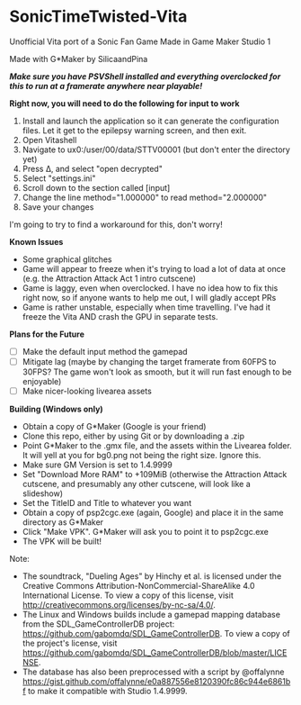 # SonicTimeTwisted-Vita
Unofficial Vita port of a Sonic Fan Game Made in Game Maker Studio 1

Made with G*Maker by SilicaandPina

***Make sure you have PSVShell installed and everything overclocked for this to run at a framerate anywhere near playable!***

**Right now, you will need to do the following for input to work**
1. Install and launch the application so it can generate the configuration files. Let it get to the epilepsy warning screen, and then exit.
2. Open Vitashell
3. Navigate to ux0:/user/00/data/STTV00001 (but don't enter the directory yet)
4. Press Δ, and select "open decrypted"
5. Select "settings.ini"
6. Scroll down to the section called [input]
7. Change the line method="1.000000" to read method="2.000000"
8. Save your changes

I'm going to try to find a workaround for this, don't worry!

**Known Issues**
- Some graphical glitches
- Game will appear to freeze when it's trying to load a lot of data at once (e.g. the Attraction Attack Act 1 intro cutscene)
- Game is laggy, even when overclocked. I have no idea how to fix this right now, so if anyone wants to help me out, I will gladly accept PRs
- Game is rather unstable, especially when time travelling. I've had it freeze the Vita AND crash the GPU in separate tests.

**Plans for the Future**
- [ ] Make the default input method the gamepad
- [ ] Mitigate lag (maybe by changing the target framerate from 60FPS to 30FPS? The game won't look as smooth, but it will run fast enough to be enjoyable)
- [ ] Make nicer-looking livearea assets

**Building (Windows only)**
- Obtain a copy of G*Maker (Google is your friend)
- Clone this repo, either by using Git or by downloading a .zip
- Point G*Maker to the .gmx file, and the assets within the Livearea folder. It will yell at you for bg0.png not being the right size. Ignore this.
- Make sure GM Version is set to 1.4.9999
- Set "Download More RAM" to +109MiB (otherwise the Attraction Attack cutscene, and presumably any other cutscene, will look like a slideshow)
- Set the TitleID and Title to whatever you want
- Obtain a copy of psp2cgc.exe (again, Google) and place it in the same directory as G*Maker
- Click "Make VPK". G*Maker will ask you to point it to psp2cgc.exe
- The VPK will be built!

Note:
 - The soundtrack, "Dueling Ages" by Hinchy et al. is licensed under the Creative Commons Attribution-NonCommercial-ShareAlike 4.0 International License. To view a copy of this license, visit http://creativecommons.org/licenses/by-nc-sa/4.0/.
 - The Linux and Windows builds include a gamepad mapping database from the SDL_GameControllerDB project: https://github.com/gabomdq/SDL_GameControllerDB. To view a copy of the project's license, visit https://github.com/gabomdq/SDL_GameControllerDB/blob/master/LICENSE.
 - The database has also been preprocessed with a script by @offalynne https://gist.github.com/offalynne/e0a887556e8120390fc86c944e6861bf to make it compatible with Studio 1.4.9999.
